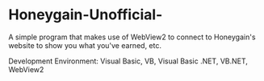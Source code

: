 # Honeygain-Unofficial-

A simple program that makes use of WebView2 to connect to Honeygain's website to show you what you've earned, etc.

Development Environment: Visual Basic, VB, Visual Basic .NET, VB.NET, WebView2
